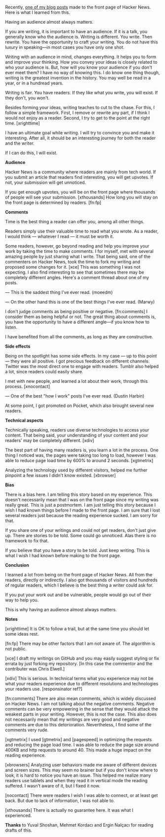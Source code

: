 Recently, [one of my blog posts](http://www.semihyagcioglu.com/post/70798815261/this-is-how-i-work "This Is How I Work") made to the front page of Hacker News. Here is what I learned from this.



Having an audience almost always matters. 



If you are writing, it is important to have an audience. If it is a talk, you generally know who the audience is. Writing is different. You write. Then rewrite. You have the opportunity to craft your writing. You do not have this luxury in speaking—in most cases you have only one shot.



Writing with an audience in mind, changes everything. It helps you to form and improve your thinking. How you convey your ideas is closely related to who your audience is. But, how will you know your audience if you don't ever meet them? I have no way of knowing this. I do know one thing though, writing is the greatest invention in the history. You may well be read in a year, or in a hundread years.



Writing is fair. You have readers. If they like what you write, you will exist. If they don't, you won't.



Besides forming your ideas, writing teaches to cut to the chase. For this, I follow a simple framework. First, I remove or rewrite any part, if I think I would not enjoy as a reader. Second, I try to get to the point at the right time. [xrighttime] 



I have an ultimate goal while writing. I will try to convince you and make it interesting. After all, it should be an interesting journey for both the reader and the writer.



If I can do this, I will exist.



**Audience**



Hacker News is a community where readers are mainly from tech world. If you submit an article that readers find interesting, you will get upvotes. If not, your submission will get unnoticed.



If you get enough upvotes, you will be on the front page where thousands of people will see your submission. [xthousands] How long you will stay on the front page is determined by readers. [fn:fp]



**Comments**



Time is the best thing a reader can offer you, among all other things.



Readers simply use their valuable time to read what you wrote. As a reader, I would think — whatever I read — it must be worth it. 



Some readers, however, go beyond reading and help you improve your work by taking the time to make comments. I for myself, met with several amazing people by just sharing what I write. That being said, one of the commenters on Hacker News, took the time to fork my writing and proposed some changes for it. [xce] This was something I was not expecting. I also find interesting to see that sometimes there may be completely different angles. Here's a comment thread about one of my posts.



— This is the saddest thing I've ever read. (moeedm)

— On the other hand this is one of the best things I've ever read. (Marwy)



I don't judge comments as being positive or negative. [fn:comments] I consider them as being helpful or not. The great thing about comments is, you have the opportunity to have a different angle—if you know how to listen.



I have benefited from all the comments, as long as they are constructive.



**Side effects**



Being on the spotlight has some side effects. In my case — up to this point — they were all positive. I got precious feedback on different channels. Twitter was the most direct one to engage with readers. Tumblr also helped a lot, since readers could easily share. 

I met with new people, and learned a  lot about their work, through this process. [xnocontact]



— One of the best "how I work" posts I've ever read. (Dustin Harbin)



At some point, I got promoted on Pocket, which also brought several new readers.



**Technical aspects**



Technically speaking, readers use diverse technologies to access your content. That being said, your understanding of your content and your readers' may be completely different. [xdiv]



The best part of having many readers is, you learn a lot in the process. One thing I noticed was, the pages were taking too long to load, however I was able to reduce page load time by 600% to around 2 seconds. [xgtmetrix]



Analyzing the technology used by different visitors, helped me further pinpoint a few issues I didn't know existed. [xbrowser]



**Bias**



There is a bias here. I am telling this story based on my experience. This doesn't necessarily mean that I was on the front page since my writing was really great. This is just a postmortem. I am just telling this story because I wish I had known things before I made to the front page. I am sure that I lost several readers just because the reading experience sucked. I am sorry for that.



If you share one of your writings and could not get readers, don't just give up. There are stories to be told. Some could go unnoticed. Alas there is no framework to fix that. 



If you believe that you have a story to be told. Just keep writing. This is what I wish I had known before making to the front page.



**Conclusion**



I learned a lot from being on the front page of Hacker News. All from the readers, directly or indirectly. I also got thousands of visitors and hundreds of regular readers, which I believe is the best thing a writer could ask for.



If you put your work out and be vulnerable, people would go out of their way to help you.



This is why having an audience almost always matters.



**Notes**



[xrighttime] It is OK to follow a trail, but at the same time you should let some ideas rest.



[fn:fp] There may be other factors that I am not aware of. The algorithm is not public.



[xce] I draft my writings on GitHub and you may easily suggest styling or fix errata by just forking my repository. [In this case the commentor and the contributer was Chris Elwell.]



[xdiv] This is serious. In technical terms what you experience may not be what your readers experience due to different resolutions and technologies your readers use. [responsinator ref?]



[fn:comments] There are also mean comments, which is widely discussed on Hacker News. I am not talking about the negative comments. Negative comments can be very empowering in the sense that they would attack the weakest parts in your writing. However, this is not the case. This also does not necessarily mean that my writings are very good and negative comments are due to this detorioration. Nevertheless, I find some of the comments very rude.



[xgtmetrix] I used [gtmetrix] and [pagespeed] in optimizing the requests and reducing the page load time. I was able to reduce the page size around 400KB and http requests to around 40. This made a huge impact on the reading experience.



[xbrowsers] Analyzing user behaviors made me aware of different devices and screen sizes. This may seem no brainer but if you don't know where to look, it is hard to notice you have an issue. This helped me realize many readers use tablets and when they read it in vertical mode the reading suffered. I wasn't aware of it, but I fixed it now.



[nocontact] There were readers I wish I was able to connect, or at least get back. But due to lack of information, I was not able to.



[xthousands] There is actually no guarantee here. It was what I experienced.



**Thanks** to Yuval Shoshan, Mehmet Kordacı and Ergin Nalçacı for reading drafts of this.

